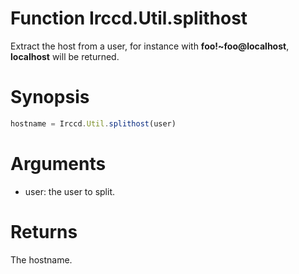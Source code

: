 # Function Irccd.Util.splithost

Extract the host from a user, for instance with **foo!~foo@localhost**,
**localhost** will be returned.

# Synopsis

```javascript
hostname = Irccd.Util.splithost(user)
```

# Arguments

- user: the user to split.

# Returns

The hostname.

